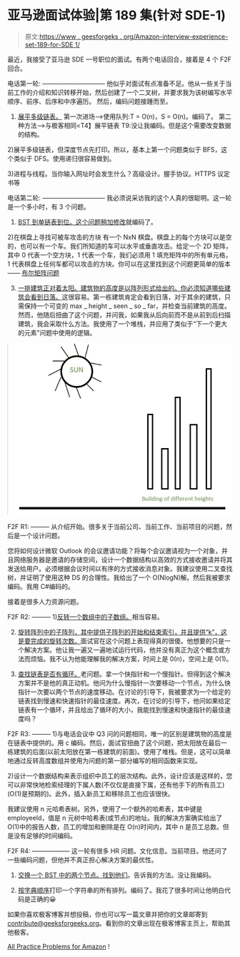 # 亚马逊面试体验|第 189 集(针对 SDE-1)

> 原文:[https://www . geesforgeks . org/Amazon-interview-experience-set-189-for-SDE 1/](https://www.geeksforgeeks.org/amazon-interview-experience-set-189-for-sde1/)

最近，我接受了亚马逊 SDE 一号职位的面试。有两个电话回合，接着是 4 个 F2F 回合。

电话第一轮:
——————————
他似乎对面试有点准备不足。他从一些关于当前工作的介绍和知识转移开始，然后创建了一个二叉树，并要求我为该树编写水平顺序、前序、后序和中序遍历。
然后，编码问题接踵而至。

1) [展平多级链表。](https://practice.geeksforgeeks.org/problems/flattening-a-linked-list/1)
第一次进场–>使用队列:T = O(n)，S = O(n)。编码了。
第二种方法–>与极客相同<T4】展平链表 T9:没让我编码。但是这个需要改变数据的结构。

2)展平多级链表，但深度节点先打印。所以，基本上第一个问题类似于 BFS，这个类似于 DFS。使用递归很容易做到。

3)进程与线程。当你输入网址时会发生什么？高级设计。握手协议。HTTPS 议定书等

电话第二轮:
——————————
我必须说采访我的这个人真的很聪明。这一轮是一个多小时，有 3 个问题。

1) [BST 到单链表到位。这个问题稍加修改](https://practice.geeksforgeeks.org/problems/binary-tree-to-dll/1)就编码了。

2)在棋盘上寻找可被车攻击的方块
有一个 NxN 棋盘。棋盘上的每个方块可以是空的，也可以有一个车。我们所知道的车可以水平或垂直攻击。给定一个 2D 矩阵，其中 0 代表一个空方块，1 代表一个车，我们必须用 1 填充矩阵中的所有单元格，1 代表棋盘上任何车都可以攻击的方块。你可以在这里找到这个问题更简单的版本——
[布尔矩阵问题](https://practice.geeksforgeeks.org/problems/boolean-matrix-problem/0)

3) [一排建筑正对着太阳。建筑物的高度是以阵列形式给出的。你必须知道哪些建筑会看到日落。](https://practice.geeksforgeeks.org/problems/buildings-receiving-sunlight/0)这很容易。第一栋建筑肯定会看到日落，对于其余的建筑，只需保持一个可变的 max _ height _ seen _ so _ far，并检查当前建筑的高度。然而，他随后扭曲了这个问题，并问我，如果我从后向前而不是从前到后扫描建筑，我会采取什么方法。我使用了一个堆栈，并应用了类似于“下一个更大的元素”问题中使用的逻辑。

[![Capture](img/25196c82ec9c91bbb9c872bffdc95386.png)](https://media.geeksforgeeks.org/wp-content/uploads/Facing_the_sun.jpg)

F2F R1:
———
从介绍开始。很多关于当前公司、当前工作、当前项目的问题，然后是一个设计问题。

您将如何设计微软 Outlook 的会议邀请功能？将每个会议邀请视为一个对象，并且网络服务器是邀请的存储空间，设计一个数据结构以高效的方式接收邀请并将其发送给用户。必须根据会议时间以有序的方式接收消息对象。我建议使用二叉查找树，并证明了使用这种 DS 的合理性。我给出了一个 O(NlogN)解。然后我被要求编码。我用 C#编码的。

接着是很多人力资源问题。

F2F R2:
———
1)[反转一个数组中的子数组。](https://practice.geeksforgeeks.org/problems/reverse-array-in-groups/0)相当容易。

2) [旋转阵列中的子阵列，其中提供子阵列的开始和结束索引，并且提供“k”，这是要完成的旋转次数。](https://practice.geeksforgeeks.org/problems/rotate-and-delete/0)面试官在这个问题上表现得真的很傻。他想要的只是一个解决方案。他让我一遍又一遍地试运行代码，他并没有真正为这个概念或方法而烦恼。我不认为他能理解我的解决方案，时间上是 0(n)，空间上是 0(1)。

3) [查找链表是否有循环。](https://practice.geeksforgeeks.org/problems/detect-loop-in-linked-list/1)老问题。拿一个快指针和一个慢指针。但得到这个解决方案并不是他的真正动机。他问为什么慢指针一次要移动一个节点，为什么快指针一次要以两个节点的速度移动。在讨论的引导下，我被要求为一个给定的链表找到慢速和快速指针的最佳速度。再次，在讨论的引导下，他问如果给定链表有一个循环，并且给出了循环的大小，我能找到慢速和快速指针的最佳速度吗？

F2F R3:
———
1)与电话会议中 Q3 问的问题相同，唯一的区别是建筑物的高度是在链表中提供的。用 c 编码。然后，面试官扭曲了这个问题，把太阳放在最后一栋建筑的后面(以前太阳放在第一栋建筑的前面)。使用了堆栈。但是，这可以简单地通过反转高度数组并使用为问题的第一部分编写的相同函数来实现。

2)设计一个数据结构来表示组织中员工的层次结构。此外，设计应该是这样的，您可以非常快地检索经理的下属人数(不仅仅是直接下属，还有他手下的所有员工)(O(1)是预期的)。此外，插入新员工和移除员工也应该很快。

我建议使用 n 元哈希表树。另外，使用了一个额外的哈希表，其中键是 employeeId，值是 n 元树中哈希表(或节点)的地址。我的解决方案确实给出了 O(1)中的报告人数，员工的增加和删除是在 O(n)时间内，其中 n 是员工总数。但是没有足够的时间编码。

F2F R4:
——————
这一轮有很多 HR 问题。文化信息。当前项目。他还问了一些编码问题，但他并不真正担心解决方案的最优性。

1) [交换一个 BST 中的两个节点。找到他们](https://practice.geeksforgeeks.org/problems/fixed-two-nodes-of-a-bst/1)。告诉我的方法。没让我编码。

2) [按字典顺序](https://practice.geeksforgeeks.org/problems/permutations-of-a-given-string/0)打印一个字符串的所有排列。编码了。我花了很多时间让他明白代码是正确的😀

如果你喜欢极客博客并想投稿，你也可以写一篇文章并把你的文章邮寄到 contribute@geeksforgeeks.org。看到你的文章出现在极客博客主页上，帮助其他极客。

[All Practice Problems for Amazon](https://practice.geeksforgeeks.org/company/Amazon/) !